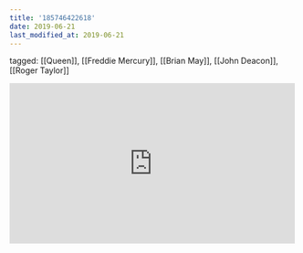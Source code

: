 ```yaml
---
title: '185746422618'
date: 2019-06-21
last_modified_at: 2019-06-21
---
```

tagged: [[Queen]], [[Freddie Mercury]], [[Brian May]], [[John Deacon]], [[Roger Taylor]]
<iframe allow="accelerometer; autoplay; clipboard-write; encrypted-media; gyroscope; picture-in-picture" allowfullscreen="" frameborder="0" height="281" id="youtube_iframe" src="https://www.youtube.com/embed/i5xBeuB01jc?feature=oembed&amp;enablejsapi=1&amp;origin=https://safe.txmblr.com&amp;wmode=opaque" width="500"></iframe>